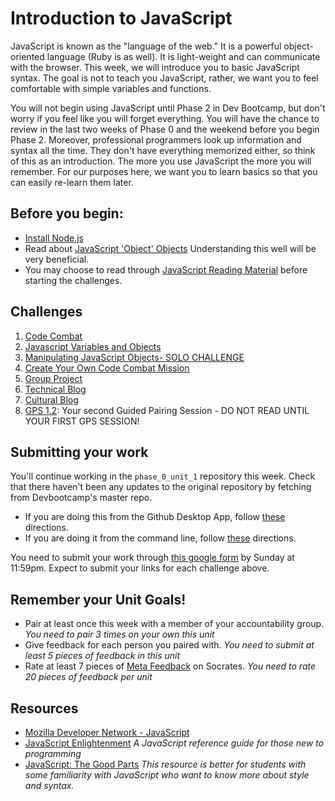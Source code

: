 # Introduction to JavaScript

JavaScript is known as the "language of the web." It is a powerful object-oriented language (Ruby is as well). It is light-weight and can communicate with the browser. This week, we will introduce you to basic JavaScript syntax. The goal is not to teach you JavaScript, rather, we want you to feel comfortable with simple variables and functions. 

You will not begin using JavaScript until Phase 2 in Dev Bootcamp, but don't worry if you feel like you will forget everything. You will have the chance to review in the last two weeks of Phase 0 and the weekend before you begin Phase 2. Moreover, professional programmers look up information and syntax all the time. They don't have everything memorized either, so think of this as an introduction. The more you use JavaScript the more you will remember. For our purposes here, we want you to learn basics so that you can easily re-learn them later. 

## Before you begin:
- [Install Node.js](reading_material/install_node.md)
- Read about [JavaScript 'Object' Objects](http://www.sitepoint.com/back-to-basics-javascript-object-syntax/) Understanding this well will be very beneficial.
- You may choose to read through [JavaScript Reading Material](reading_material) before starting the challenges.

## Challenges
1. [Code Combat](1_code_combat)
2. [Javascript Variables and Objects](2_js_variables_objects)
3. [Manipulating JavaScript Objects- SOLO CHALLENGE](3_manipulating_js_objects_solo_challenge)
4. [Create Your Own Code Combat Mission](4_create_code_combat_mission)
5. [Group Project](5_group_project)
6. [Technical Blog](6_technical_blog.md)
7. [Cultural Blog](7_cultural_blog.md)
8. [GPS 1.2](8_gps1_2): Your second Guided Pairing Session - DO NOT READ UNTIL YOUR FIRST GPS SESSION!

## Submitting your work

You'll continue working in the `phase_0_unit_1` repository this week. 
Check that there haven't been any updates to the original repository by fetching from Devbootcamp's master repo.
- If you are doing this from the Github Desktop App, follow [these](http://stackoverflow.com/questions/11394349/upstream-pulls-with-the-github-desktop-client
)
directions. 
- If you are doing it from the command line, follow [these](https://help.github.com/articles/syncing-a-fork) directions.

You need to submit your work through [this google form](https://docs.google.com/forms/d/1BpSPJJR8CcC46CKIZum575Q8OefaDZzCDETgRtZ4B-Q/viewform) by Sunday at 11:59pm. Expect to submit your links for each challenge above. 

## Remember your Unit Goals!
- Pair at least once this week with a member of your accountability group.  *You need to pair 3 times on your own this unit*
- Give feedback for each person you paired with. *You need to submit at least 5 pieces of feedback in this unit*
- Rate at least 7 pieces of [Meta Feedback](https://socrates.devbootcamp.com/feedback) on Socrates. *You need to rate 20 pieces of feedback per unit*

## Resources
- [Mozilla Developer Network - JavaScript](https://developer.mozilla.org/en-US/docs/Web/JavaScript) 
- [JavaScript Enlightenment](http://www.javascriptenlightenment.com/) *A JavaScript reference guide for those new to programming*
- [JavaScript: The Good Parts](http://shop.oreilly.com/product/9780596517748.do) *This resource is better for students with some familiarity with JavaScript who want to know more about style and syntax.*
